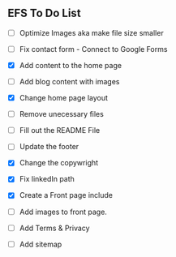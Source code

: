 ## EFS To Do List

- [ ] Optimize Images aka make file size smaller
- [ ] Fix contact form - Connect to Google Forms
- [x] Add content to the home page
- [ ] Add blog content with images
- [x] Change home page layout
- [ ] Remove unecessary files
- [ ] Fill out the README File
- [ ] Update the footer
- [x] Change the copywright
- [x] Fix linkedIn path
- [x] Create a Front page include
- [ ] Add images to front page.
- [ ] Add Terms & Privacy
- [ ] Add sitemap 

